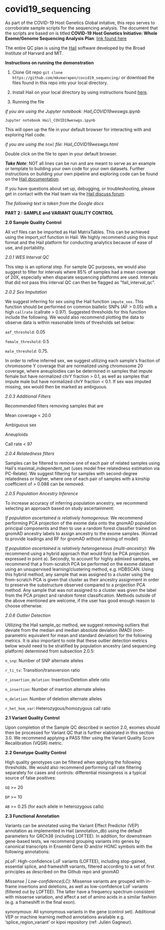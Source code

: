 # covid19_sequencing
As part of the COVID-19 Host Genetics Global initative, this repo serves to corroborate sample scripts for the sequencing analysis. The document that the scripts are based on is titled **COVID-19 Host Genetics Initiative: Whole Exome/Genome Sequencing Analysis Plan**: [link found here](https://docs.google.com/document/d/1X_qjplH8T4BJXSeMQ_sBfQUTiu_kAisicOqGb6B8hcM/edit#heading=h.o2bjrcsk8fjw)

The entire QC plan is using the [Hail](https://hail.is/index.html) software developed by the Broad Institute of Harvard and MIT. 


**Instructions on running the demonstration**

1) Clone Git repo `git clone https://github.com/mkveerapen/covid19_sequencing/` or download the files found in this repo  into your local directory.

2) Install Hail on your local directory by using instructions found [here](https://hail.is/docs/0.2/getting_started.html).

3) Running the file

_if you are using the Jupyter notebook: Hail_COVID19weswgs.ipynb_

`Jupyter notebook Hail_COVID19weswgs.ipynb`

This will open up the file in your default browser for interacting with and exploring Hail code.

_if you are using the `html` file: Hail_COVID19weswgs.html_

Double click on the file to open in your default browser.

_**Take Note**_: NOT all lines can be run and are meant to serve as an example or template to building your own code for your own datasets. Further instructions on building your own pipeline and exploring code can be found on the [Hail documentation](https://hail.is/docs/0.2/index.html).

If you have questions about set up, debugging, or troubleshooting, please get in contact with the Hail team via the [Hail discuss forum](https://hail.is/index.html).



_The following text is taken from the Google docs_



**PART 2 : SAMPLE and VARIANT QUALITY CONTROL**


**2.0	Sample Quality Control**

All vcf files can be imported as Hail MatrixTables. This can be achieved using the import_vcf function in Hail. We highly recommend using this input format and the Hail platform for conducting analytics because of ease of use, and portability. 


  _2.0.1	WES Interval QC_

This step is an optional step. For sample QC purposes, we would also suggest to filter for intervals where 85% of samples had a mean coverage of 20X, especially when disparate sequencing platforms are used. Intervals that did not pass this interval QC can then be flagged as "fail_interval_qc". 


  _2.0.2	Sex Imputation_
 
We suggest inferring for sex using the Hail function `impute_sex`. This function should be performed on common biallelic SNPs (AF > 0.05) with a high `callrate` (callrate > 0.97). Suggested thresholds for this function include the following. We would also recommend plotting the data to observe data is within reasonable limits of thresholds set below: 

`aaf_threshold`: 0.05

`female_threshold`: 0.5

`male_threshold`: 0.75.

In order to refine inferred sex, we suggest utilizing each sample's fraction of chromosome Y coverage that are normalized using chromosome 20 coverage, where aneuploidies can be determined in samples that impute female but have normalized chrY fraction > 0.1, as well as samples that impute male but have normalized chrY fraction < 0.1. If sex was imputed missing, sex would then be marked as ambiguous. 


  _2.0.3	Additional Filters_
  
Recommended filters removing samples that are  
  
  Mean coverage < 20.0

  Ambiguous sex

  Aneuploids

  Call rate < 97


  _2.0.4	Relatedness filters_

Samples can be filtered to remove one of each pair of related samples using Hail's maximal_independent_set (uses model free relatedness estimation via PC-Relate). We suggest filtering for samples with second-degree relatedness or higher, where one of each pair of samples with a kinship coefficient of > 0.088 can be removed.


  _2.0.5	Population Ancestry Inference_ 

To increase accuracy of inferring population ancestry, we recommend selecting an approach based on study ascertainment: 

_If population ascertained is relatively homogenous:_
We recommend performing PCA projection of the exome data onto the gnomAD population principal components and then to use a random forest classifier trained on gnomAD ancestry labels to assign ancestry to the exome samples. (Konrad to provide loadings and RF for gnomAD without training of model)

_If population ascertained is relatively heterogeneous (multi-ancestry):_
We recommend using a hybrid approach that would first be PCA projection expressed in point a). Secondly, to account for highly admixed samples, we recommend that a from-scratch PCA be performed on the exome dataset using an unsupervised learning/clustering method, e.g. HDBSCAN. Using this hybrid method, any sample that was assigned to a cluster using the from-scratch PCA is given that cluster as their ancestry assignment in order to preserve the substructure observed compared to a projection PCA method. Any sample that was not assigned to a cluster was given the label from the PCA project and random forest classification.
Methods outside of the above mentioned are welcome, if the user has good enough reason to choose otherwise.


  _2.0.6	Outlier Detection_

Utilizing the Hail sample_qc method, we suggest removing outliers that deviate from the median and median absolute deviation (MAD) (non-parametric equivalent for mean and standard deviation) for the following metrics. It is also important to note that these outlier detection metrics below would need to be stratified by population ancestry (and sequencing platform) determined from subsection 2.0.5: 

`n_snp`: Number of SNP alternate alleles

`r_ti_tv`: Transition/transversion ratio

`r_insertion_deletion`: Insertion/Deletion allele ratio

`n_insertion`: Number of insertion alternate alleles

`n_deletion`: Number of deletion alternate alleles

`r_het_hom_var`: Heterozygous/homozygous call ratio



**2.1	Variant Quality Control**

Upon completion of the Sample QC described in section 2.0, exomes should then be processed for Variant QC that is further elaborated in this section 3.0. We recommend applying a PASS filter using the Variant Quality Score Recalibration (VQSR) metric.  



 **2.2	Genotype Quality Control**

High quality genotypes can be filtered when applying the following thresholds. We would also recommend performing call rate filtering separately for cases and controls: differential missingness is a typical source of false positives:

  `GQ` >= 20

  `DP` >= 10

  `AB` >= 0.25 (for each allele in heterozygous calls)



**2.3	Functional Annotation**

Variants can be annotated using the Variant Effect Predictor (VEP) annotation as implemented in Hail (annotation_db) using the default parameters for GRCh38 (including LOFTEE). In addition, for downstream gene-based tests, we recommend grouping variants into genes by canonical transcripts in Ensembl Gene ID and/or HGNC symbols with the following annotations: 


*pLoF*: High-confidence LoF variants (LOFTEE), including stop-gained, essential splice, and frameshift variants, filtered according to a set of first principles as described on the Github repo and gnomAD


*Missense | Low-confidence(LC)*: Missense variants are grouped with in-frame insertions and deletions, as well as low-confidence LoF variants (filtered out by LOFTEE). The latter have a frequency spectrum consistent with missense variation, and affect a set of amino acids in a similar fashion (e.g. a frameshift in the final exon).


*synonymous*: All synonymous variants in the gene (control set).
Additional VEP or machine learning method annotations available e.g. ‘splice_region_variant’ or  kipoi repository (ref: Julien Gagneur).
